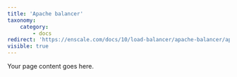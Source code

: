 ```yaml
---
title: 'Apache balancer'
taxonomy:
    category:
        - docs
redirect: 'https://enscale.com/docs/10/load-balancer/apache-balancer/apache-balancer-variables'
visible: true
---
```


Your page content goes here.